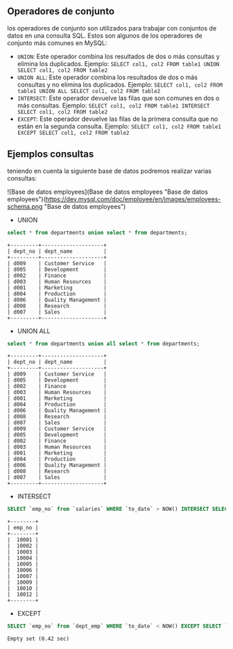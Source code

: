 ## Operadores de conjunto

los operadores de conjunto son utilizados para trabajar con conjuntos de datos en una consulta SQL. Estos son algunos de los operadores de conjunto más comunes en MySQL:

* `UNION`: Este operador combina los resultados de dos o más consultas y elimina los duplicados. Ejemplo: `SELECT col1, col2 FROM table1 UNION SELECT col1, col2 FROM table2`
* `UNION ALL`: Este operador combina los resultados de dos o más consultas y no elimina los duplicados. Ejemplo: `SELECT col1, col2 FROM table1 UNION ALL SELECT col1, col2 FROM table2`
* `INTERSECT`: Este operador devuelve las filas que son comunes en dos o más consultas. Ejemplo: `SELECT col1, col2 FROM table1 INTERSECT SELECT col1, col2 FROM table2`
* `EXCEPT`: Este operador devuelve las filas de la primera consulta que no están en la segunda consulta. Ejemplo: `SELECT col1, col2 FROM table1 EXCEPT SELECT col1, col2 FROM table2`


## Ejemplos consultas

teniendo en cuenta la siguiente base de datos podremos realizar varias consultas:

![Base de datos employees](Base de datos employees "Base de datos employees")(https://dev.mysql.com/doc/employee/en/images/employees-schema.png "Base de datos employees")

* UNION

```sql
select * from departments union select * from departments;
```

```shell
+---------+--------------------+
| dept_no | dept_name          |
+---------+--------------------+
| d009    | Customer Service   |
| d005    | Development        |
| d002    | Finance            |
| d003    | Human Resources    |
| d001    | Marketing          |
| d004    | Production         |
| d006    | Quality Management |
| d008    | Research           |
| d007    | Sales              |
+---------+--------------------+
```


* UNION ALL

```sql
select * from departments union all select * from departments;
```

```shell
+---------+--------------------+
| dept_no | dept_name          |
+---------+--------------------+
| d009    | Customer Service   |
| d005    | Development        |
| d002    | Finance            |
| d003    | Human Resources    |
| d001    | Marketing          |
| d004    | Production         |
| d006    | Quality Management |
| d008    | Research           |
| d007    | Sales              |
| d009    | Customer Service   |
| d005    | Development        |
| d002    | Finance            |
| d003    | Human Resources    |
| d001    | Marketing          |
| d004    | Production         |
| d006    | Quality Management |
| d008    | Research           |
| d007    | Sales              |
+---------+--------------------+
```

* INTERSECT

```sql
SELECT `emp_no` from `salaries` WHERE `to_date` > NOW() INTERSECT SELECT `emp_no` FROM `employees` LIMIT 10;
```

```shell
+--------+
| emp_no |
+--------+
|  10001 |
|  10002 |
|  10003 |
|  10004 |
|  10005 |
|  10006 |
|  10007 |
|  10009 |
|  10010 |
|  10012 |
+--------+
```

* EXCEPT

```sql
SELECT `emp_no` from `dept_emp` WHERE `to_date` < NOW() EXCEPT SELECT `emp_no` FROM `employees` LIMIT 10;
```

```shell
Empty set (0.42 sec)
```
